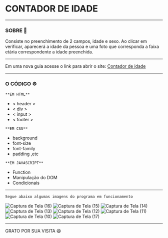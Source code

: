 # CONTADOR DE IDADE 
***
### SOBRE 📝
 Consiste no preenchimento de 2 campos, idade e sexo. Ao clicar em verificar, aparecerá a idade da pessoa e uma foto que corresponda a faixa etária correspondente
 a idade preenchida.
***
Em uma nova guia acesse o link para abrir o site: [Contador de idade]()
***
 ### O CÓDIGO ⚙️

 ` **EM HTML** `
   * < header >
   * < div >
   * < input >
   * < footer >

 ` **EM CSS** `
   * background
   * font-size
   * font-family
   * padding ,etc

  ` **EM JAVASCRIPT** `
   * Function
   * Manipulação do DOM
   * Condicionais
***
`Segue abaixo algumas imagens do programa em funcionamento`

![Captura de Tela (16)](https://github.com/RICK-1994-ITAC/Contador-de-Idade/assets/148507607/6c4c211b-f7d9-4a9e-a228-b6fe295db016)
![Captura de Tela (15)](https://github.com/RICK-1994-ITAC/Contador-de-Idade/assets/148507607/678bfe3b-b2f6-4cde-9ab7-9c6f8f8f4451)
![Captura de Tela (14)](https://github.com/RICK-1994-ITAC/Contador-de-Idade/assets/148507607/2da30a30-8d98-4343-be96-0f49021ed970)
![Captura de Tela (13)](https://github.com/RICK-1994-ITAC/Contador-de-Idade/assets/148507607/92eff91c-b8d5-450c-a317-f47a0c8780ad)
![Captura de Tela (12)](https://github.com/RICK-1994-ITAC/Contador-de-Idade/assets/148507607/0428d225-192f-47e7-8b73-da4f8bf203e8)
![Captura de Tela (11)](https://github.com/RICK-1994-ITAC/Contador-de-Idade/assets/148507607/207f8eec-c85c-4eea-a50e-75f30a5d4a2d)
![Captura de Tela (10)](https://github.com/RICK-1994-ITAC/Contador-de-Idade/assets/148507607/03c0bdc7-a0ab-40d8-9bee-fb9eb3d8bf7f)
![Captura de Tela (17)](https://github.com/RICK-1994-ITAC/Contador-de-Idade/assets/148507607/54c919f8-8a7a-4829-bdb7-b0579adbaeae)
***
GRATO POR SUA VISITA 😄
